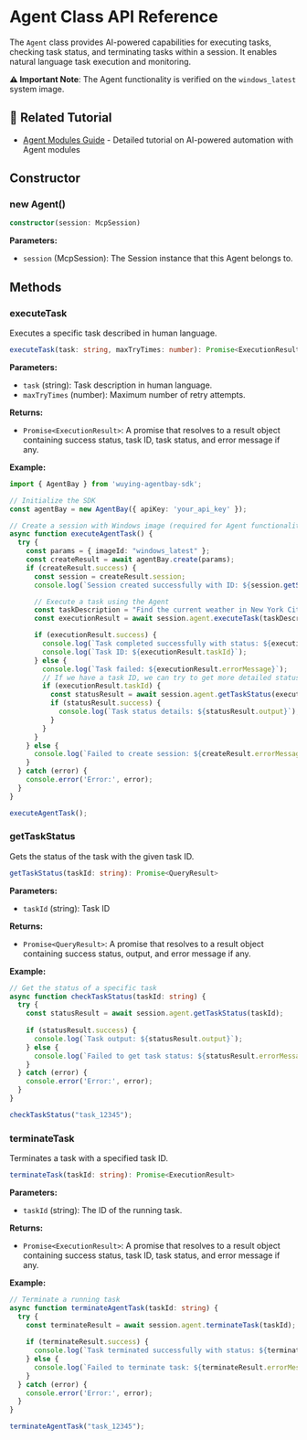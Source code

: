# Agent Class API Reference

The `Agent` class provides AI-powered capabilities for executing tasks, checking task status, and terminating tasks within a session. It enables natural language task execution and monitoring.

**⚠️ Important Note**: The Agent functionality is verified on the `windows_latest` system image.

## 📖 Related Tutorial

- [Agent Modules Guide](../../../docs/guides/common-features/advanced/agent-modules.md) - Detailed tutorial on AI-powered automation with Agent modules

## Constructor

### new Agent()

```typescript
constructor(session: McpSession)
```

**Parameters:**
- `session` (McpSession): The Session instance that this Agent belongs to.

## Methods

### executeTask

Executes a specific task described in human language.

```typescript
executeTask(task: string, maxTryTimes: number): Promise<ExecutionResult>
```

**Parameters:**
- `task` (string): Task description in human language.
- `maxTryTimes` (number): Maximum number of retry attempts.

**Returns:**
- `Promise<ExecutionResult>`: A promise that resolves to a result object containing success status, task ID, task status, and error message if any.

**Example:**
```typescript
import { AgentBay } from 'wuying-agentbay-sdk';

// Initialize the SDK
const agentBay = new AgentBay({ apiKey: 'your_api_key' });

// Create a session with Windows image (required for Agent functionality)
async function executeAgentTask() {
  try {
    const params = { imageId: "windows_latest" };
    const createResult = await agentBay.create(params);
    if (createResult.success) {
      const session = createResult.session;
      console.log(`Session created successfully with ID: ${session.getSessionId()}`);

      // Execute a task using the Agent
      const taskDescription = "Find the current weather in New York City";
      const executionResult = await session.agent.executeTask(taskDescription, 10);

      if (executionResult.success) {
        console.log(`Task completed successfully with status: ${executionResult.taskStatus}`);
        console.log(`Task ID: ${executionResult.taskId}`);
      } else {
        console.log(`Task failed: ${executionResult.errorMessage}`);
        // If we have a task ID, we can try to get more detailed status
        if (executionResult.taskId) {
          const statusResult = await session.agent.getTaskStatus(executionResult.taskId);
          if (statusResult.success) {
            console.log(`Task status details: ${statusResult.output}`);
          }
        }
      }
    } else {
      console.log(`Failed to create session: ${createResult.errorMessage}`);
    }
  } catch (error) {
    console.error('Error:', error);
  }
}

executeAgentTask();
```

### getTaskStatus

Gets the status of the task with the given task ID.

```typescript
getTaskStatus(taskId: string): Promise<QueryResult>
```

**Parameters:**
- `taskId` (string): Task ID

**Returns:**
- `Promise<QueryResult>`: A promise that resolves to a result object containing success status, output, and error message if any.

**Example:**
```typescript
// Get the status of a specific task
async function checkTaskStatus(taskId: string) {
  try {
    const statusResult = await session.agent.getTaskStatus(taskId);
    
    if (statusResult.success) {
      console.log(`Task output: ${statusResult.output}`);
    } else {
      console.log(`Failed to get task status: ${statusResult.errorMessage}`);
    }
  } catch (error) {
    console.error('Error:', error);
  }
}

checkTaskStatus("task_12345");
```

### terminateTask

Terminates a task with a specified task ID.

```typescript
terminateTask(taskId: string): Promise<ExecutionResult>
```

**Parameters:**
- `taskId` (string): The ID of the running task.

**Returns:**
- `Promise<ExecutionResult>`: A promise that resolves to a result object containing success status, task ID, task status, and error message if any.

**Example:**
```typescript
// Terminate a running task
async function terminateAgentTask(taskId: string) {
  try {
    const terminateResult = await session.agent.terminateTask(taskId);
    
    if (terminateResult.success) {
      console.log(`Task terminated successfully with status: ${terminateResult.taskStatus}`);
    } else {
      console.log(`Failed to terminate task: ${terminateResult.errorMessage}`);
    }
  } catch (error) {
    console.error('Error:', error);
  }
}

terminateAgentTask("task_12345");
```